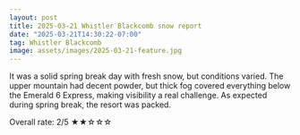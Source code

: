 ```yaml
---
layout: post
title: 2025-03-21 Whistler Blackcomb snow report
date: "2025-03-21T14:30:22-07:00"
tag: Whistler Blackcomb
image: assets/images/2025-03-21-feature.jpg
---
```


It was a solid spring break day with fresh snow, but conditions varied. The upper mountain had decent powder, but thick fog covered everything below the Emerald 6 Express, making visibility a real challenge. As expected during spring break, the resort was packed.


Overall rate: 2/5 ★★☆☆☆
